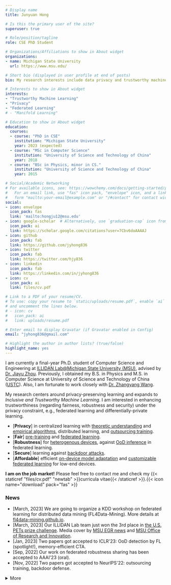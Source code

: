 ```yaml
---
# Display name
title: Junyuan Hong

# Is this the primary user of the site?
superuser: true

# Role/position/tagline
role: CSE PhD Student

# Organizations/Affiliations to show in About widget
organizations:
- name: Michigan State University
  url: https://www.msu.edu/

# Short bio (displayed in user profile at end of posts)
bio: My research interests include data privacy and trustworthy machine learning.

# Interests to show in About widget
interests:
- "Trustworthy Machine Learning"
- "Privacy"
- "Federated Learning"
# - "Manifold Learning"

# Education to show in About widget
education:
  courses:
  - course: "PhD in CSE"
    institution: "Michigan State University"
    year: 2023 (expected)
  - course: "MSc in Computer Science"
    institution: "University of Science and Technology of China"
    year: 2018
  - course: "BSc in Physics, minor in CS."
    institution: "University of Science and Technology of China"
    year: 2015

# Social/Academic Networking
# For available icons, see: https://wowchemy.com/docs/getting-started/page-builder/#icons
#   For an email link, use "fas" icon pack, "envelope" icon, and a link in the
#   form "mailto:your-email@example.com" or "/#contact" for contact widget.
social:
- icon: envelope
  icon_pack: fas
  link: 'mailto:hongju12@msu.edu'
- icon: google-scholar  # Alternatively, use `graduation-cap` icon from fas icon_pack
  icon_pack: ai
  link: https://scholar.google.com/citations?user=7Cbv6doAAAAJ
- icon: github
  icon_pack: fab
  link: https://github.com/jyhong836
- icon: twitter
  icon_pack: fab
  link: https://twitter.com/hjy836
- icon: linkedin
  icon_pack: fab
  link: https://linkedin.com/in/jyhong836
- icon: cv
  icon_pack: ai
  link: files/cv.pdf

# Link to a PDF of your resume/CV.
# To use: copy your resume to `static/uploads/resume.pdf`, enable `ai` icons in `params.toml`, 
# and uncomment the lines below.
# - icon: cv
#   icon_pack: ai
#   link: uploads/resume.pdf

# Enter email to display Gravatar (if Gravatar enabled in Config)
email: "jyhong836@gmail.com"

# Highlight the author in author lists? (true/false)
highlight_name: yes
---
```


I am currently a final-year Ph.D. student of Computer Science and Engineering at [ILLIDAN Lab@Michigan State University (MSU)](https://illidanlab.github.io), advised by [Dr. Jiayu Zhou](https://jiayuzhou.github.io/).
Previously, I obtained my B.S. in Physics and M.S. in Computer Science at University of Science and Technology of China ([USTC](https://ustc.edu.cn/)).
Also, I am fortunate to work closely with [Dr. Zhangyang Wang](https://vita-group.github.io/).

My research centers around privacy-preserving learning and expands to *Inclusive and Trustworthy Machine Learning*. I am interested in enhancing trustworthiness (regarding fairness, robustness and security) under the privacy constraint, e.g., federated learning and differentially-private learning.
* [**Privacy**] in centralized learning with [theoretic understanding](/publication/ondynamic) and [empirical algorithms](/publication/learn2protect), distributed learning, and [outsourcing training](/publication/ecos).
* [**Fair**] [pre-training](/publication/faircl2022) and [federated learning](/publication/fade2021kdd).
* [**Robustness**] for [heterogenous devices](/publication/frp2023), against [OoD inference](/publication/foster2023) in federated learning.
* [**Secure**] learning against [backdoor attacks](/publication/trap_backdoor).
* [**Affordable**] efficient [on-device model adaptation](/publication/mecta2023) and [customizable federated learning](/publication/split_mix) for low-end devices.

**I am on the job market!** Please feel free to contact me and check my {{< staticref "files/cv.pdf" "newtab" >}}curricula vitae{{< /staticref >}}.{{< icon name="download" pack="fas" >}}

### News

<!-- <font size=4> -->

* [March, 2023] We are going to organize a KDD workshop on federated learning for distributed data mining (FL4Data-Mining). More details at [fl4data-mining.github.io](https://fl4data-mining.github.io/).
* [March, 2023] Our ILLIDAN Lab team just won the 3rd place in [the U.S. PETs prize challenge](https://drivendata.co/blog/federated-learning-pets-prize-winners-phases-2-3). Media cover by [MSU EGR news](https://www.egr.msu.edu/news/2023/04/04/privacy-enhancing-research-earns-international-attention) and [MSU Office of Research and Innovation](https://research.msu.edu/news/privacy-enhancing-research-earns-international-attention).
* [Jan, 2023] Two papers got accepted to ICLR'23: OoD detection by FL (spotlight!), memory-efficient CTA.
* [Sep, 2022] Our work on federated robustness sharing has been accepted to AAAI'23 (oral).
* [Nov, 2022] Two papers got accepted to NeurIPS'22: outsourcing training, backdoor defense.
<details>
<summary>More</summary>

* [May, 2022] Our work on connection-resilient FL got accepted to ICML'22.
</details>
<!-- </font> -->
